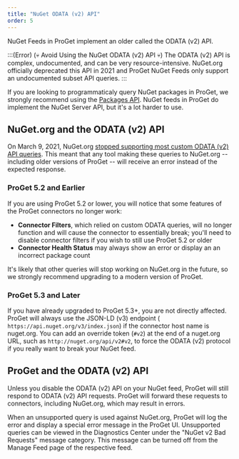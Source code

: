 ```yaml
---
title: "NuGet ODATA (v2) API"
order: 5
---
```


NuGet Feeds in ProGet implement an older called the ODATA (v2) API. 

:::(Error) (💀 Avoid Using the NuGet ODATA (v2) API 💀)
The ODATA (v2) API is complex, undocumented, and can be very resource-intensive. NuGet.org officially deprecated this API in 2021 and ProGet NuGet Feeds only support an undocumented subset API queries.
:::

If you are looking to programmaticaly query NuGet packages in ProGet, we strongly recommend using the [Packages API](/docs/proget/reference-api/proget-api-packages). NuGet feeds in ProGet do implement the NuGet Server API, but it's a lot harder to use.


## NuGet.org and the ODATA (v2) API

On March 9, 2021, NuGet.org [stopped supporting most custom ODATA (v2) API queries](https://devblogs.microsoft.com/nuget/custom-v2-odata-queries-will-be-deprecated-march-9-2021/). This meant that any tool making these queries to NuGet.org  -- including older versions of ProGet -- will receive an error instead of the expected response.

### ProGet 5.2 and Earlier

If you are using ProGet 5.2 or lower, you will notice that some features of the ProGet connectors no longer work:

* **Connector Filters**, which relied on custom ODATA queries, will no longer function and will cause the connector to essentially break; you'll need to disable connector filters if you wish to still use ProGet 5.2 or older
* **Connector Health Status**  may always show an error or display an an incorrect package count

It's likely that other queries will stop working on NuGet.org in the future, so we strongly recommend upgrading to a modern version of ProGet.

### ProGet 5.3 and Later

If you have already upgraded to ProGet 5.3+, you are not directly affected.  ProGet will always use the JSON-LD (v3) endpoint ( `https://api.nuget.org/v3/index.json`) if the connector host name is nuget.org. You can add an override token (`#v2`) at the end of a nuget.org URL, such as `http://nuget.org/api/v2#v2`, to force the ODATA (v2) protocol if you really want to break your NuGet feed.

## ProGet and the ODATA (v2) API

Unless you disable the ODATA (v2) API on your NuGet feed, ProGet will still respond to ODATA (v2) API requests. ProGet will forward these requests to connectors, including NuGet.org, which may result in errors.

When an unsupported query is used against NuGet.org, ProGet will log the error and display a special error message in the ProGet UI. Unsupported queries can be viewed in the Diagnostics Center under the "NuGet v2 Bad Requests" message category. This message can be turned off from the Manage Feed page of the respective feed.
